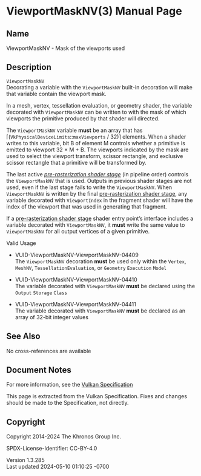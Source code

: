 # ViewportMaskNV(3) Manual Page

## Name

ViewportMaskNV - Mask of the viewports used



## <a href="#_description" class="anchor"></a>Description

`ViewportMaskNV`  
Decorating a variable with the `ViewportMaskNV` built-in decoration will
make that variable contain the viewport mask.

In a mesh, vertex, tessellation evaluation, or geometry shader, the
variable decorated with `ViewportMaskNV` can be written to with the mask
of which viewports the primitive produced by that shader will directed.

The `ViewportMaskNV` variable **must** be an array that has
⌈(`VkPhysicalDeviceLimits`::`maxViewports` / 32)⌉ elements. When a
shader writes to this variable, bit B of element M controls whether a
primitive is emitted to viewport 32 × M + B. The viewports indicated by
the mask are used to select the viewport transform, scissor rectangle,
and exclusive scissor rectangle that a primitive will be transformed by.

The last active *<a
href="https://registry.khronos.org/vulkan/specs/1.3-extensions/html/vkspec.html#pipelines-graphics-subsets-pre-rasterization"
target="_blank" rel="noopener">pre-rasterization shader stage</a>* (in
pipeline order) controls the `ViewportMaskNV` that is used. Outputs in
previous shader stages are not used, even if the last stage fails to
write the `ViewportMaskNV`. When `ViewportMaskNV` is written by the
final <a
href="https://registry.khronos.org/vulkan/specs/1.3-extensions/html/vkspec.html#pipelines-graphics-subsets-pre-rasterization"
target="_blank" rel="noopener">pre-rasterization shader stage</a>, any
variable decorated with `ViewportIndex` in the fragment shader will have
the index of the viewport that was used in generating that fragment.

If a <a
href="https://registry.khronos.org/vulkan/specs/1.3-extensions/html/vkspec.html#pipelines-graphics-subsets-pre-rasterization"
target="_blank" rel="noopener">pre-rasterization shader stage</a> shader
entry point’s interface includes a variable decorated with
`ViewportMaskNV`, it **must** write the same value to `ViewportMaskNV`
for all output vertices of a given primitive.

Valid Usage

- <a href="#VUID-ViewportMaskNV-ViewportMaskNV-04409"
  id="VUID-ViewportMaskNV-ViewportMaskNV-04409"></a>
  VUID-ViewportMaskNV-ViewportMaskNV-04409  
  The `ViewportMaskNV` decoration **must** be used only within the
  `Vertex`, `MeshNV`, `TessellationEvaluation`, or `Geometry`
  `Execution` `Model`

- <a href="#VUID-ViewportMaskNV-ViewportMaskNV-04410"
  id="VUID-ViewportMaskNV-ViewportMaskNV-04410"></a>
  VUID-ViewportMaskNV-ViewportMaskNV-04410  
  The variable decorated with `ViewportMaskNV` **must** be declared
  using the `Output` `Storage` `Class`

- <a href="#VUID-ViewportMaskNV-ViewportMaskNV-04411"
  id="VUID-ViewportMaskNV-ViewportMaskNV-04411"></a>
  VUID-ViewportMaskNV-ViewportMaskNV-04411  
  The variable decorated with `ViewportMaskNV` **must** be declared as
  an array of 32-bit integer values

## <a href="#_see_also" class="anchor"></a>See Also

No cross-references are available

## <a href="#_document_notes" class="anchor"></a>Document Notes

For more information, see the <a
href="https://registry.khronos.org/vulkan/specs/1.3-extensions/html/vkspec.html#ViewportMaskNV"
target="_blank" rel="noopener">Vulkan Specification</a>

This page is extracted from the Vulkan Specification. Fixes and changes
should be made to the Specification, not directly.

## <a href="#_copyright" class="anchor"></a>Copyright

Copyright 2014-2024 The Khronos Group Inc.

SPDX-License-Identifier: CC-BY-4.0

Version 1.3.285  
Last updated 2024-05-10 01:10:25 -0700
